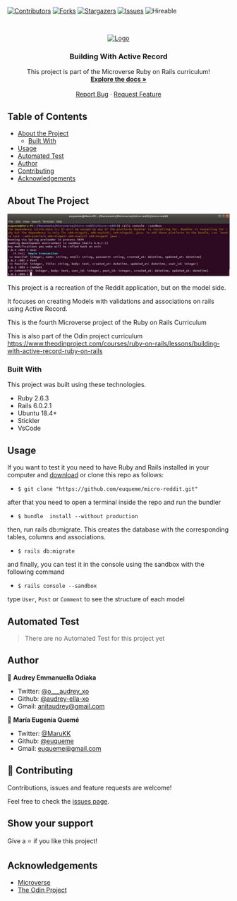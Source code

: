 <!--
*** Thanks for checking out this README Template. If you have a suggestion that would
*** make this better, please fork the repo and create a pull request or simply open
*** an issue with the tag "enhancement".
*** Thanks again! Now go create something AMAZING! :D
-->

<!-- PROJECT SHIELDS -->
<!--
*** I'm using markdown "reference style" links for readability.
*** Reference links are enclosed in brackets [ ] instead of parentheses ( ).
*** See the bottom of this document for the declaration of the reference variables
*** for contributors-url, forks-url, etc. This is an optional, concise syntax you may use.
*** https://www.markdownguide.org/basic-syntax/#reference-style-links
-->
[![Contributors][contributors-shield]][contributors-url]
[![Forks][forks-shield]][forks-url]
[![Stargazers][stars-shield]][stars-url]
[![Issues][issues-shield]][issues-url]
![Hireable](https://cdn.rawgit.com/hiendv/hireable/master/styles/default/yes.svg)

<!-- PROJECT LOGO -->
<br />
<p align="center">
  <a href="https://github.com/euqueme/micro-reddit">
    <img src="https://raw.githubusercontent.com/euqueme/toy-app/master/app/assets/images/mLogo.png" alt="Logo" width="80" height="80">
  </a>

  <h3 align="center">Building With Active Record</h3>

  <p align="center">
    This project is part of the Microverse Ruby on Rails curriculum!
    <br />
    <a href="https://github.com/euqueme/micro-reddit"><strong>Explore the docs »</strong></a>
    <br />
    <br />
    <a href="https://github.com/euqueme/micro-reddit/issues">Report Bug</a>
    ·
    <a href="https://github.com/euqueme/micro-reddit/issues">Request Feature</a>
  </p>
</p>

<!-- TABLE OF CONTENTS -->
## Table of Contents

* [About the Project](#about-the-project)
  * [Built With](#built-with)
* [Usage](#usage)
* [Automated Test](#automated-test)
* [Author](#author)
* [Contributing](#contributing)
* [Acknowledgements](#acknowledgements)

<!-- ABOUT THE PROJECT -->
## About The Project

![Product Name Screen Shot][product-screenshot]

This project is a recreation of the Reddit application, but on the model side.

It focuses on creating Models with validations and associations on rails using Active Record.

This is the fourth Microverse project of the Ruby on Rails Curriculum

This is also part of the Odin project curriculum https://www.theodinproject.com/courses/ruby-on-rails/lessons/building-with-active-record-ruby-on-rails

### Built With
This project was built using these technologies.
* Ruby 2.6.3
* Rails 6.0.2.1
* Ubuntu 18.4+
* Stickler
* VsCode

<!-- ABOUT THE PROJECT -->
## Usage

If you want to test it you need to have Ruby and Rails installed in your computer and [download](https://github.com/euqueme/micro-reddit/archive/master.zip) or clone this repo as follows:
* `$ git clone "https://github.com/euqueme/micro-reddit.git"`

after that you need to open a terminal inside the repo and run the bundler
* `$ bundle  install --without production`

then, run rails db:migrate. This creates the database with the corresponding tables, columns and associations.
* `$ rails db:migrate`

and finally, you can test it in the console using the sandbox with the following command
* `$ rails console --sandbox`

type ``User``, ``Post`` or ``Comment`` to see the structure of each model

<!-- AUTOMATED TEST -->
## Automated Test

> There are no Automated Test for this project yet

<!-- CONTACT -->
## Author

👤 **Audrey Emmanuella Odiaka** 
- Twitter: [@o___audrey_xo](https://twitter.com/o___audrey_xo) 
- Github: [@audrey-ella-xo](https://github.com/audrey-ella-xo) 
- Gmail: anitaudrey@gmail.com

👤 **María Eugenia Quemé** 

- Twitter: [@MaruKK](https://twitter.com/MaruKK) 
- Github: [@euqueme](https://github.com/euqueme) 
- Gmail: euqueme@gmail.com

## 🤝 Contributing

Contributions, issues and feature requests are welcome!

Feel free to check the [issues page](https://github.com/euqueme/micro-reddit/issues).

## Show your support

Give a ⭐️ if you like this project!

<!-- ACKNOWLEDGEMENTS -->
## Acknowledgements
* [Microverse](https://www.microverse.org/)
* [The Odin Project](https://www.theodinproject.com/)

<!-- MARKDOWN LINKS & IMAGES -->
<!-- https://www.markdownguide.org/basic-syntax/#reference-style-links -->
[contributors-shield]: https://img.shields.io/github/contributors/euqueme/micro-reddit.svg?style=flat-square
[contributors-url]: https://github.com/euqueme/micro-reddit/graphs/contributors
[forks-shield]: https://img.shields.io/github/forks/euqueme/micro-reddit.svg?style=flat-square
[forks-url]: https://github.com/euqueme/micro-reddit/network/members
[stars-shield]: https://img.shields.io/github/stars/euqueme/micro-reddit.svg?style=flat-square
[stars-url]: https://github.com/euqueme/micro-reddit/stargazers
[issues-shield]: https://img.shields.io/github/issues/euqueme/micro-reddit.svg?style=flat-square
[issues-url]: https://github.com/euqueme/micro-reddit/issues
[product-screenshot]: app/assets/images/screenshot.png
